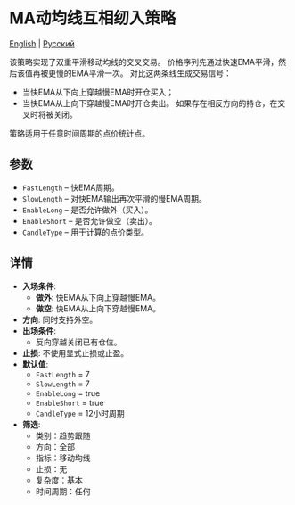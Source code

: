 # MA动均线互相纫入策略
[English](README.md) | [Русский](README_ru.md)

该策略实现了双重平滑移动均线的交叉交易。
价格序列先通过快速EMA平滑，然后该值再被更慢的EMA平滑一次。
对比这两条线生成交易信号：
- 当快EMA从下向上穿越慢EMA时开仓买入；
- 当快EMA从上向下穿越慢EMA时开仓卖出。
如果存在相反方向的持仓，在交叉时将被关闭。

策略适用于任意时间周期的点价统计点。

## 参数
- `FastLength` – 快EMA周期。
- `SlowLength` – 对快EMA输出再次平滑的慢EMA周期。
- `EnableLong` – 是否允许做外（买入）。
- `EnableShort` – 是否允许做空（卖出）。
- `CandleType` – 用于计算的点价类型。

## 详情
- **入场条件**:
  - **做外**: 快EMA从下向上穿越慢EMA。
  - **做空**: 快EMA从上向下穿越慢EMA。
- **方向**: 同时支持外空。
- **出场条件**:
  - 反向穿越关闭已有仓位。
- **止损**: 不使用显式止损或止盈。
- **默认值**:
  - `FastLength` = 7
  - `SlowLength` = 7
  - `EnableLong` = true
  - `EnableShort` = true
  - `CandleType` = 12小时周期
- **筛选**:
  - 类别：趋势跟随
  - 方向：全部
  - 指标：移动均线
  - 止损：无
  - 复杂度：基本
  - 时间周期：任何
